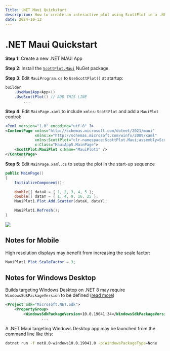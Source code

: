 ```yaml
---
Title: .NET Maui Quickstart
description: How to create an interactive plot using ScottPlot in a .NET Maui application
date: 2024-10-12
---
```


# .NET Maui Quickstart

**Step 1:** Create a new .NET MAUI App

**Step 2**: Install the [`ScottPlot.Maui`](https://www.nuget.org/packages/ScottPlot.Maui) NuGet package.

**Step 3**: Edit `MauiProgram.cs` to `UseScottPlot()` at startup:

```csharp
builder
    .UseMauiApp<App>()
    .UseScottPlot() // ADD THIS LINE
        ...
```

**Step 4**: Edit `MainPage.xaml` to include `xmlns:ScottPlot` and add a `MauiPlot` control:

```xml
<?xml version="1.0" encoding="utf-8" ?>
<ContentPage xmlns="http://schemas.microsoft.com/dotnet/2021/maui"
             xmlns:x="http://schemas.microsoft.com/winfx/2009/xaml"
             xmlns:ScottPlot="clr-namespace:ScottPlot.Maui;assembly=ScottPlot.Maui"
             x:Class="MauiApp5.MainPage">
    <ScottPlot:MauiPlot x:Name="MauiPlot1" />
</ContentPage>
```

**Step 5**: Edit `MainPage.xaml.cs` to setup the plot in the start-up sequence
```csharp
public MainPage()
{
    InitializeComponent();

    double[] dataX = { 1, 2, 3, 4, 5 };
    double[] dataY = { 1, 4, 9, 16, 25 };
    MauiPlot1.Plot.Add.Scatter(dataX, dataY);

    MauiPlot1.Refresh();
}
```

![](/images/quickstart/android.png)

## Notes for Mobile

High resolution displays may benefit from increasing the scale factor:

```cs
MauiPlot1.Plot.ScaleFactor = 3;
```

## Notes for Windows Desktop

Builds targeting Windows Desktop on .NET 8 may require `WindowsSdkPackageVersion` to be defined ([read more](https://learn.microsoft.com/en-us/windows/apps/windows-app-sdk/stable-channel#c-project-changes-1))

```xml
<Project Sdk="Microsoft.NET.Sdk">
	<PropertyGroup>
		<WindowsSdkPackageVersion>10.0.19041.34</WindowsSdkPackageVersion>
                ...
```

A .NET Maui targeting Windows Desktop app may be launched from the command line like this:

```sh
dotnet run -f net8.0-windows10.0.19041.0 -p:WindowsPackageType=None
```
